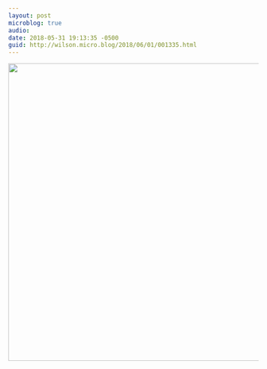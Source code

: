 ```yaml
---
layout: post
microblog: true
audio: 
date: 2018-05-31 19:13:35 -0500
guid: http://wilson.micro.blog/2018/06/01/001335.html
---
```



<img src="http://wilson.micro.blog/uploads/2018/28c233fc80.jpg" width="600" height="600" />

